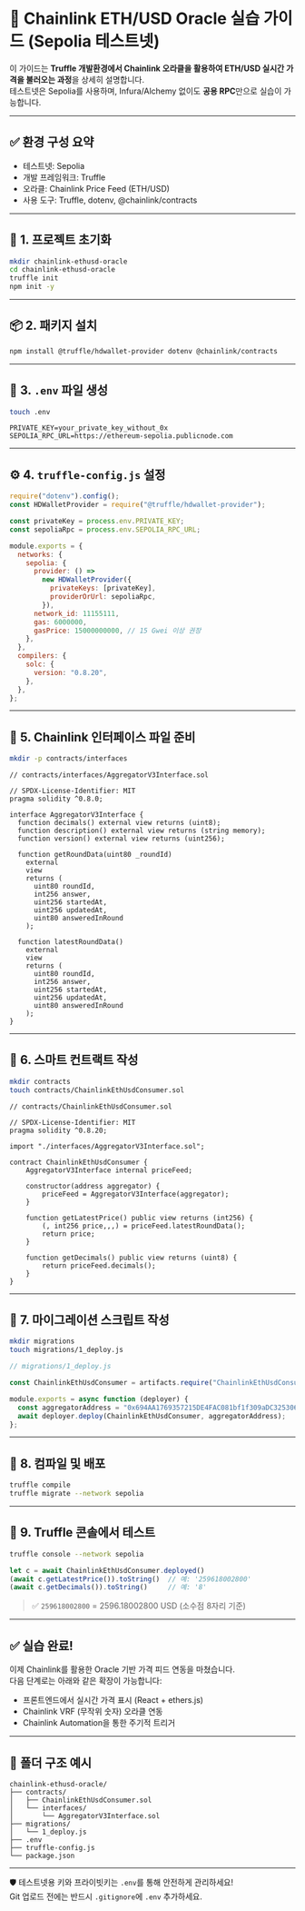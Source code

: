 # 🧪 Chainlink ETH/USD Oracle 실습 가이드 (Sepolia 테스트넷)

이 가이드는 **Truffle 개발환경에서 Chainlink 오라클을 활용하여 ETH/USD 실시간 가격을 불러오는 과정**을 상세히 설명합니다.  
테스트넷은 Sepolia를 사용하며, Infura/Alchemy 없이도 **공용 RPC**만으로 실습이 가능합니다.

---

## ✅ 환경 구성 요약

- 테스트넷: Sepolia
- 개발 프레임워크: Truffle
- 오라클: Chainlink Price Feed (ETH/USD)
- 사용 도구: Truffle, dotenv, @chainlink/contracts

---

## 📁 1. 프로젝트 초기화

```bash
mkdir chainlink-ethusd-oracle
cd chainlink-ethusd-oracle
truffle init
npm init -y
```

---

## 📦 2. 패키지 설치

```bash
npm install @truffle/hdwallet-provider dotenv @chainlink/contracts
```

---

## 🔐 3. `.env` 파일 생성

```bash
touch .env
```

```env
PRIVATE_KEY=your_private_key_without_0x
SEPOLIA_RPC_URL=https://ethereum-sepolia.publicnode.com
```

---

## ⚙️ 4. `truffle-config.js` 설정

```js
require("dotenv").config();
const HDWalletProvider = require("@truffle/hdwallet-provider");

const privateKey = process.env.PRIVATE_KEY;
const sepoliaRpc = process.env.SEPOLIA_RPC_URL;

module.exports = {
  networks: {
    sepolia: {
      provider: () =>
        new HDWalletProvider({
          privateKeys: [privateKey],
          providerOrUrl: sepoliaRpc,
        }),
      network_id: 11155111,
      gas: 6000000,
      gasPrice: 15000000000, // 15 Gwei 이상 권장
    },
  },
  compilers: {
    solc: {
      version: "0.8.20",
    },
  },
};
```

---

## 🧾 5. Chainlink 인터페이스 파일 준비

```bash
mkdir -p contracts/interfaces
```

```solidity
// contracts/interfaces/AggregatorV3Interface.sol

// SPDX-License-Identifier: MIT
pragma solidity ^0.8.0;

interface AggregatorV3Interface {
  function decimals() external view returns (uint8);
  function description() external view returns (string memory);
  function version() external view returns (uint256);

  function getRoundData(uint80 _roundId)
    external
    view
    returns (
      uint80 roundId,
      int256 answer,
      uint256 startedAt,
      uint256 updatedAt,
      uint80 answeredInRound
    );

  function latestRoundData()
    external
    view
    returns (
      uint80 roundId,
      int256 answer,
      uint256 startedAt,
      uint256 updatedAt,
      uint80 answeredInRound
    );
}
```

---

## 🧠 6. 스마트 컨트랙트 작성

```bash
mkdir contracts
touch contracts/ChainlinkEthUsdConsumer.sol
```

```solidity
// contracts/ChainlinkEthUsdConsumer.sol

// SPDX-License-Identifier: MIT
pragma solidity ^0.8.20;

import "./interfaces/AggregatorV3Interface.sol";

contract ChainlinkEthUsdConsumer {
    AggregatorV3Interface internal priceFeed;

    constructor(address aggregator) {
        priceFeed = AggregatorV3Interface(aggregator);
    }

    function getLatestPrice() public view returns (int256) {
        (, int256 price,,,) = priceFeed.latestRoundData();
        return price;
    }

    function getDecimals() public view returns (uint8) {
        return priceFeed.decimals();
    }
}
```

---

## 🚀 7. 마이그레이션 스크립트 작성

```bash
mkdir migrations
touch migrations/1_deploy.js
```

```js
// migrations/1_deploy.js

const ChainlinkEthUsdConsumer = artifacts.require("ChainlinkEthUsdConsumer");

module.exports = async function (deployer) {
  const aggregatorAddress = "0x694AA1769357215DE4FAC081bf1f309aDC325306"; // Sepolia ETH/USD feed
  await deployer.deploy(ChainlinkEthUsdConsumer, aggregatorAddress);
};
```

---

## 🔨 8. 컴파일 및 배포

```bash
truffle compile
truffle migrate --network sepolia
```

---

## 🧪 9. Truffle 콘솔에서 테스트

```bash
truffle console --network sepolia
```

```js
let c = await ChainlinkEthUsdConsumer.deployed()
(await c.getLatestPrice()).toString()  // 예: '259618002800'
(await c.getDecimals()).toString()     // 예: '8'
```

> ✅ `259618002800` = 2596.18002800 USD (소수점 8자리 기준)

---

## ✅ 실습 완료!

이제 Chainlink를 활용한 Oracle 기반 가격 피드 연동을 마쳤습니다.  
다음 단계로는 아래와 같은 확장이 가능합니다:

- 프론트엔드에서 실시간 가격 표시 (React + ethers.js)
- Chainlink VRF (무작위 숫자) 오라클 연동
- Chainlink Automation을 통한 주기적 트리거

---

## 📂 폴더 구조 예시

```
chainlink-ethusd-oracle/
├── contracts/
│   ├── ChainlinkEthUsdConsumer.sol
│   └── interfaces/
│       └── AggregatorV3Interface.sol
├── migrations/
│   └── 1_deploy.js
├── .env
├── truffle-config.js
└── package.json
```

---

🛡️ 테스트넷용 키와 프라이빗키는 `.env`를 통해 안전하게 관리하세요!  
Git 업로드 전에는 반드시 `.gitignore`에 `.env` 추가하세요.